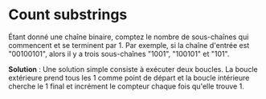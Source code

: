# Count substrings

Étant donné une chaîne binaire, comptez le nombre de sous-chaînes qui commencent et se terminent par 1. Par exemple, si la chaîne d'entrée est "00100101", alors il y a trois sous-chaînes "1001", "100101" et "101".

**Solution** : Une solution simple consiste à exécuter deux boucles. La boucle extérieure prend tous les 1 comme point de départ et la boucle intérieure cherche le 1 final et incrément le compteur chaque fois qu'elle trouve 1.